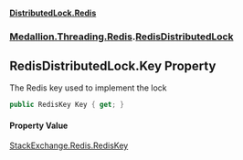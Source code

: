 #### [DistributedLock.Redis](README.md 'README')
### [Medallion.Threading.Redis](Medallion.Threading.Redis.md 'Medallion.Threading.Redis').[RedisDistributedLock](RedisDistributedLock.md 'Medallion.Threading.Redis.RedisDistributedLock')

## RedisDistributedLock.Key Property

The Redis key used to implement the lock

```csharp
public RedisKey Key { get; }
```

#### Property Value
[StackExchange.Redis.RedisKey](https://docs.microsoft.com/en-us/dotnet/api/StackExchange.Redis.RedisKey 'StackExchange.Redis.RedisKey')
